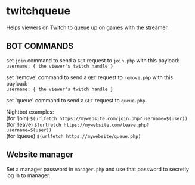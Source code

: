 # twitchqueue

Helps viewers on Twitch to queue up on games with the streamer.

BOT COMMANDS
--
set `join` command to send a `GET` request to `join.php` with this payload:  
`username: { the viewer's twitch handle }`

set 'remove' command to send a `GET` request to `remove.php` with this payload:  
`username: { the viewer's twitch handle }`

set 'queue' command to send a `GET` request to `queue.php`.

Nightbot examples:  
(for !join) `$(urlfetch https://mywebsite.com/join.php?username=$(user))`  
(for !leave) `$(urlfetch https://mywebsite.com/leave.php?username=$(user))`  
(for !queue) `$(urlfetch https://mywebsite/queue.php)`  

Website manager
--
Set a manager password in `manager.php` and use that password to secretly log in to manager.  
